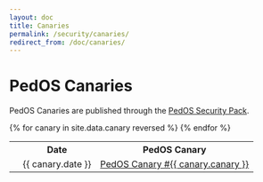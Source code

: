 ```yaml
---
layout: doc
title: Canaries
permalink: /security/canaries/
redirect_from: /doc/canaries/
---
```


PedOS Canaries
==============

PedOS Canaries are published through the [PedOS Security Pack](/security/pack/).

<table>
  <tr>
    <th title="Anchor Link"><span class="fa fa-link"></span></th>
    <th>Date</th>
    <th>PedOS Canary</th>
  </tr>
{% for canary in site.data.canary reversed %}
  <tr id="{{ canary.canary }}">
    <td><a href="#{{ canary.canary }}" class="fa fa-link black-icon" title="Anchor link to PedOS Canary row: PedOS Canary #{{ canary.canary }}"></a></td>
    <td>{{ canary.date }}</td>
    <td><a href="https://github.com/PedOS/PedOS-secpack/blob/master/canaries/canary-{{ canary.canary }}-{{ canary.date | date: '%Y' }}.txt">PedOS Canary #{{ canary.canary }}</a></td>
  </tr>
{% endfor %}
</table>


